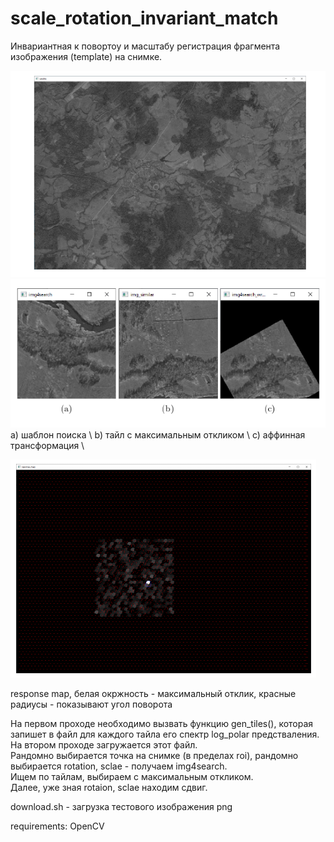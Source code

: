 # scale_rotation_invariant_match

Инвариантная к повортоу и масштабу регистрация фрагмента изображения (template) на снимке.

![alt text](https://github.com/VolshevskyAlex/scale_rotation_invariant_match/blob/main/doc/6.png)
![alt text](https://github.com/VolshevskyAlex/scale_rotation_invariant_match/blob/main/doc/6a.png)
a) шаблон поиска \\
b) тайл с максимальным откликом \\
c) аффинная трансформация \\

![alt text](https://github.com/VolshevskyAlex/scale_rotation_invariant_match/blob/main/doc/7.png)

response map, белая окржность - максимальный отклик, красные радиусы - показывают угол поворота  

На первом проходе необходимо вызвать функцию gen_tiles(), которая запишет в файл для каждого тайла его спектр log_polar предстваления.  
На втором проходе загружается этот файл.  
Рандомно выбирается точка на снимке (в пределах roi), рандомно выбирается rotation, sclae - получаем img4search.  
Ищем по тайлам, выбираем с максимальным откликом.  
Далее, уже зная rotaion, sclae находим сдвиг.  

download.sh - загрузка тестового изображения png

requirements:
OpenCV
